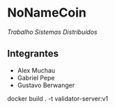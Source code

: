# NoNameCoin
*Trabalho Sistemas Distribuídos*

## Integrantes
- Alex Muchau
- Gabriel Pepe
- Gustavo Berwanger

docker build . -t validator-server:v1